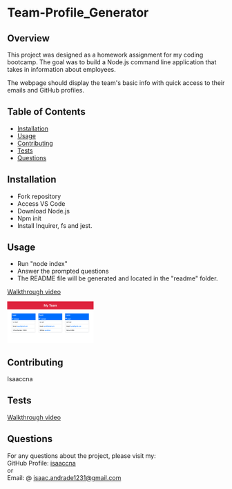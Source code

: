 # Team-Profile_Generator

## Overview
  This project was designed as a homework assignment for my coding bootcamp. The goal was to build a Node.js command line application that takes in information about employees. 

  The webpage should display the team's basic info with quick access to their emails and GitHub profiles.



  ## Table of Contents
   - [Installation](#installation)
   - [Usage](#usage)
   - [Contributing](#contributing)
   - [Tests](#tests)
   - [Questions](#questions)

  ## Installation
   - Fork repository 
   - Access VS Code 
   - Download Node.js 
   - Npm init 
   - Install Inquirer, fs and jest.

  ## Usage
   - Run "node index"
   - Answer the prompted questions 
   - The README file will be generated and located in the "readme" folder.

   [Walkthrough video](https://watch.screencastify.com/v/YLlMBwhEMnBo2H6yMMx7)

   <img src="assets/team-profile-page.png" alt="webpage" width="200px" />

  ## Contributing
   Isaaccna

  ## Tests
   [Walkthrough video](https://watch.screencastify.com/v/Dx1ipq2VFcuWGaTVSNQ1)   

  ## Questions
   For any questions about the project, please visit my:  
   GitHub Profile: [isaaccna](https://github.com/isaaccna)  
   or  
   Email: @ isaac.andrade1231@gmail.com